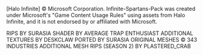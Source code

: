 [Halo Infinite] © Microsoft Corporation. Infinite-Spartans-Pack was created under Microsoft's "Game Content Usage Rules" using assets from Halo Infinite, and it is not endorsed by or affiliated with Microsoft.

RIPS BY SURASIA
SHADER BY AVERAGE TRAP ENTHUSIAST
ADDITIONAL TEXTURES BY DESKCLAW
PORTED BY SURASIA
ORIGINAL MESHES © 343 INDUSTRIES
ADDITIONAL MESH RIPS (SEASON 2) BY PLASTERED_CRAB
